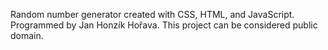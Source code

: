 Random number generator created with CSS, HTML, and JavaScript.
Programmed by Jan Honzík Hořava. This project can be considered public domain.
